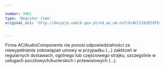 ```yaml
---

number: 3961
type: 'Register item'
original_uri: 'http://decyzje.uokik.gov.pl/nd_wz_um.nsf/0/ACC2162E55FE48FDC1257AB1004191F1?OpenDocument'


---
```


Firma AC/AudioComponents nie ponosi odpowiedzialności za niewypełnienie zobowiązań umowy w przypadku (...) zakłóceń w regularnych dostawach, ogólnego lub częściowego strajku, szczególnie w usługach pocztowych/kurierskich i przewozowych (...).
